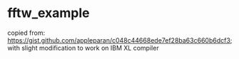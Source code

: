 # fftw_example

copied from: https://gist.github.com/appleparan/c048c44668ede7ef28ba63c660b6dcf3; with slight modification to work on IBM XL compiler
